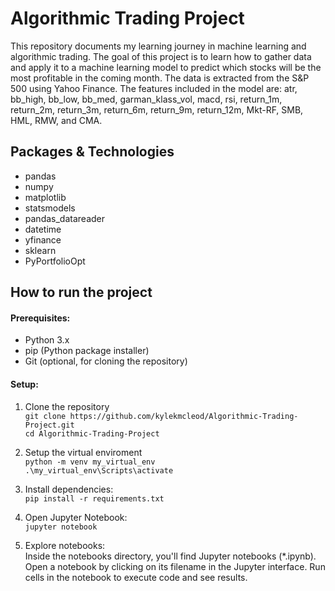 # Algorithmic Trading Project

This repository documents my learning journey in machine learning and algorithmic trading. The goal of this project is to learn how to gather data and apply it to a machine learning model to predict which stocks will be the most profitable in the coming month. The data is extracted from the S&P 500 using Yahoo Finance. The features included in the model are: atr, bb_high, bb_low, bb_med, garman_klass_vol, macd, rsi, return_1m, return_2m, return_3m, return_6m, return_9m, return_12m, Mkt-RF, SMB, HML, RMW, and CMA.

## Packages & Technologies

- pandas
- numpy
- matplotlib
- statsmodels
- pandas_datareader
- datetime
- yfinance
- sklearn
- PyPortfolioOpt

## How to run the project

#### Prerequisites:
- Python 3.x
- pip (Python package installer)
- Git (optional, for cloning the repository)

#### Setup:
1. Clone the repository \
   ```git clone https://github.com/kylekmcleod/Algorithmic-Trading-Project.git```\
   ```cd Algorithmic-Trading-Project```
   
3. Setup the virtual enviroment \
   ```python -m venv my_virtual_env```\
   ```.\my_virtual_env\Scripts\activate```
   
4. Install dependencies:\
   ```pip install -r requirements.txt```
   
6. Open Jupyter Notebook:\
   ```jupyter notebook```
   
8. Explore notebooks:\
   Inside the notebooks directory, you'll find Jupyter notebooks (*.ipynb).
   Open a notebook by clicking on its filename in the Jupyter interface.
   Run cells in the notebook to execute code and see results.


